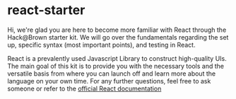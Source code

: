 # react-starter
Hi, we're glad you are here to become more familiar with React through the Hack@Brown starter kit. We will go over the fundamentals regarding the set up, specific syntax (most important points), and testing in React.

React is a prevalently used Javascript Library to construct high-quality UIs. The main goal of this kit is to provide you with the necessary tools and the versatile basis from where you can launch off and learn more about the language on your own time. For any further questions, feel free to ask someone or refer to the [official React documentation](https://reactjs.org/docs/getting-started.html)

